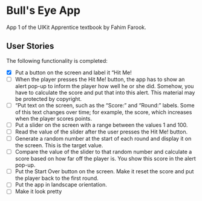 # Bull's Eye App
App 1 of the UIKit Apprentice textbook by Fahim Farook.

## User Stories

The following functionality is completed:

- [x] Put a button on the screen and label it “Hit Me!
- [ ] When the player presses the Hit Me! button, the app has to show an alert pop-up to inform the player how well he or she did. Somehow, you have to calculate the score and put that into this alert.
This material may be protected by copyright.
- [ ] “Put text on the screen, such as the “Score:” and “Round:” labels. Some of this text changes over time; for example, the score, which increases when the player scores points.
- [ ] Put a slider on the screen with a range between the values 1 and 100.
- [ ] Read the value of the slider after the user presses the Hit Me! button.
- [ ] Generate a random number at the start of each round and display it on the screen. This is the target value.
- [ ] Compare the value of the slider to that random number and calculate a score based on how far off the player is. You show this score in the alert pop-up.
- [ ] Put the Start Over button on the screen. Make it reset the score and put the player back to the first round.
- [ ] Put the app in landscape orientation.
- [ ] Make it look pretty
